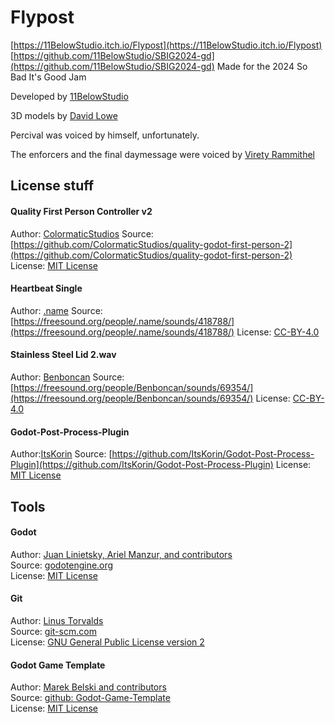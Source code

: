 
# Flypost
[https://11BelowStudio.itch.io/Flypost](https://11BelowStudio.itch.io/Flypost)
[https://github.com/11BelowStudio/SBIG2024-gd](https://github.com/11BelowStudio/SBIG2024-gd)
Made for the 2024 So Bad It's Good Jam

Developed by [11BelowStudio](https://11BelowStudio.itch.io)

3D models by [David Lowe](https://itch.io/profile/delta100)

Percival was voiced by himself, unfortunately.

The enforcers and the final daymessage were voiced by [Virety Rammithel](https://www.twitch.tv/virety_rammithel)

## License stuff

#### Quality First Person Controller v2
Author: [ColormaticStudios](https://github.com/ColormaticStudios)
Source:[https://github.com/ColormaticStudios/quality-godot-first-person-2](https://github.com/ColormaticStudios/quality-godot-first-person-2)
License: [MIT License](https://github.com/ColormaticStudios/quality-godot-first-person-2/blob/main/LICENSE)

#### Heartbeat Single
Author: [.name](https://freesound.org/people/.name)
Source: [https://freesound.org/people/.name/sounds/418788/](https://freesound.org/people/.name/sounds/418788/)
License: [CC-BY-4.0](https://creativecommons.org/licenses/by/4.0/)

#### Stainless Steel Lid 2.wav
Author: [Benboncan](https://freesound.org/people/Benboncan)
Source: [https://freesound.org/people/Benboncan/sounds/69354/](https://freesound.org/people/Benboncan/sounds/69354/)
License: [CC-BY-4.0](https://creativecommons.org/licenses/by/4.0/)

#### Godot-Post-Process-Plugin
Author:[ItsKorin](https://github.com/ItsKorin)
Source: [https://github.com/ItsKorin/Godot-Post-Process-Plugin](https://github.com/ItsKorin/Godot-Post-Process-Plugin)
License: [MIT License](https://github.com/ItsKorin/Godot-Post-Process-Plugin/blob/main/LICENSE)

## Tools
#### Godot
Author: [Juan Linietsky, Ariel Manzur, and contributors](https://godotengine.org/contact)  
Source: [godotengine.org](https://godotengine.org/)  
License: [MIT License](https://github.com/godotengine/godot/blob/master/LICENSE.txt) 

#### Git
Author: [Linus Torvalds](https://github.com/torvalds)  
Source: [git-scm.com](https://git-scm.com/downloads)  
License: [GNU General Public License version 2](https://opensource.org/licenses/GPL-2.0)

#### Godot Game Template
Author: [Marek Belski and contributors](https://github.com/Maaack/Godot-Game-Template/graphs/contributors)  
Source: [github: Godot-Game-Template](https://github.com/Maaack/Godot-Game-Template)  
License: [MIT License](LICENSE.txt)  
